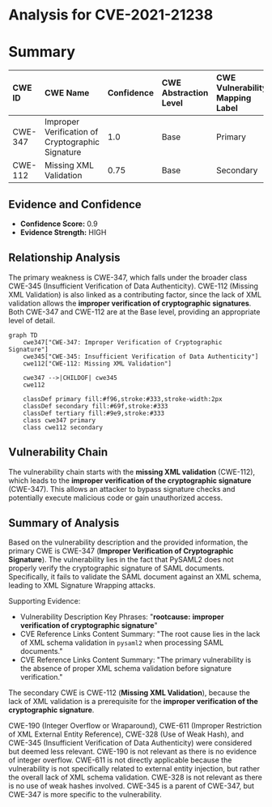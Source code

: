 # Analysis for CVE-2021-21238

# Summary
| CWE ID  | CWE Name                                                        | Confidence | CWE Abstraction Level | CWE Vulnerability Mapping Label | CWE-Vulnerability Mapping Notes |
| :-------- | :-------------------------------------------------------------- | :--------- | :---------------------- | :------------------------------ | :------------------------------ |
| CWE-347 | Improper Verification of Cryptographic Signature                               | 1.0      | Base                    | Primary                         | Allowed                       |
| CWE-112 | Missing XML Validation                                     | 0.75      | Base                    | Secondary                       | Allowed                       |

## Evidence and Confidence

*   **Confidence Score:** 0.9
*   **Evidence Strength:** HIGH

## Relationship Analysis
The primary weakness is CWE-347, which falls under the broader class CWE-345 (Insufficient Verification of Data Authenticity). CWE-112 (Missing XML Validation) is also linked as a contributing factor, since the lack of XML validation allows the **improper verification of cryptographic signatures**. Both CWE-347 and CWE-112 are at the Base level, providing an appropriate level of detail.

```mermaid
graph TD
    cwe347["CWE-347: Improper Verification of Cryptographic Signature"]
    cwe345["CWE-345: Insufficient Verification of Data Authenticity"]
    cwe112["CWE-112: Missing XML Validation"]
    
    cwe347 -->|CHILDOF| cwe345
    cwe112
    
    classDef primary fill:#f96,stroke:#333,stroke-width:2px
    classDef secondary fill:#69f,stroke:#333
    classDef tertiary fill:#9e9,stroke:#333
    class cwe347 primary
    class cwe112 secondary
```

## Vulnerability Chain
The vulnerability chain starts with the **missing XML validation** (CWE-112), which leads to the **improper verification of the cryptographic signature** (CWE-347). This allows an attacker to bypass signature checks and potentially execute malicious code or gain unauthorized access.

## Summary of Analysis
Based on the vulnerability description and the provided information, the primary CWE is CWE-347 (**Improper Verification of Cryptographic Signature**). The vulnerability lies in the fact that PySAML2 does not properly verify the cryptographic signature of SAML documents. Specifically, it fails to validate the SAML document against an XML schema, leading to XML Signature Wrapping attacks.

Supporting Evidence:
- Vulnerability Description Key Phrases: "**rootcause:** **improper verification of cryptographic signature**"
- CVE Reference Links Content Summary: "The root cause lies in the lack of XML schema validation in `pysaml2` when processing SAML documents."
- CVE Reference Links Content Summary: "The primary vulnerability is the absence of proper XML schema validation before signature verification."

The secondary CWE is CWE-112 (**Missing XML Validation**), because the lack of XML validation is a prerequisite for the **improper verification of the cryptographic signature**.

CWE-190 (Integer Overflow or Wraparound), CWE-611 (Improper Restriction of XML External Entity Reference), CWE-328 (Use of Weak Hash), and CWE-345 (Insufficient Verification of Data Authenticity) were considered but deemed less relevant. CWE-190 is not relevant as there is no evidence of integer overflow. CWE-611 is not directly applicable because the vulnerability is not specifically related to external entity injection, but rather the overall lack of XML schema validation. CWE-328 is not relevant as there is no use of weak hashes involved. CWE-345 is a parent of CWE-347, but CWE-347 is more specific to the vulnerability.